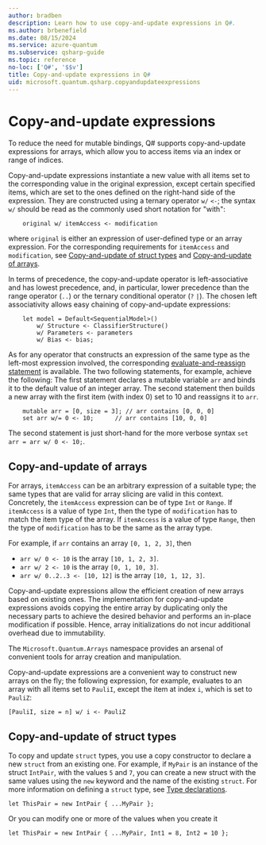 ```yaml
---
author: bradben
description: Learn how to use copy-and-update expressions in Q#.
ms.author: brbenefield
ms.date: 08/15/2024
ms.service: azure-quantum
ms.subservice: qsharp-guide
ms.topic: reference
no-loc: ['Q#', '$$v']
title: Copy-and-update expressions in Q#
uid: microsoft.quantum.qsharp.copyandupdateexpressions
---
```


# Copy-and-update expressions

To reduce the need for mutable bindings, Q# supports copy-and-update expressions for arrays, which allow you to access items via an index or range of indices.

Copy-and-update expressions instantiate a new value with all items set to the corresponding value in the original expression, except certain specified items, which are set to the ones defined on the right-hand side of the expression.
They are constructed using a ternary operator `w/` `<-`; the syntax `w/` should be read as the commonly used short notation for "with":

```qsharp
    original w/ itemAccess <- modification
```

where `original` is either an expression of user-defined type or an array expression. For the corresponding requirements for `itemAccess` and `modification`, see [Copy-and-update of struct types](#copy-and-update-of-struct-types) and [Copy-and-update of arrays](#copy-and-update-of-arrays).

In terms of precedence, the copy-and-update operator is left-associative and has lowest precedence, and, in particular, lower precedence than the range operator (`..`) or the ternary conditional operator (`?` `|`).
The chosen left associativity allows easy chaining of copy-and-update expressions:

```qsharp
    let model = Default<SequentialModel>()
        w/ Structure <- ClassifierStructure()
        w/ Parameters <- parameters
        w/ Bias <- bias;
```

As for any operator that constructs an expression of the same type as the left-most expression involved, the corresponding [evaluate-and-reassign statement](xref:microsoft.quantum.qsharp.variabledeclarationsandreassignments#evaluate-and-reassign-statements) is available.
The two following statements, for example, achieve the following: The first statement declares a mutable variable `arr` and binds it to the default value of an integer array. The second statement then builds a new array with the first item (with index 0) set to 10 and reassigns it to `arr`.

```qsharp
    mutable arr = [0, size = 3]; // arr contains [0, 0, 0]
    set arr w/= 0 <- 10;      // arr contains [10, 0, 0] 
```

The second statement is just short-hand for the more verbose syntax `set arr = arr w/ 0 <- 10;`.

## Copy-and-update of arrays

For arrays, `itemAccess` can be an arbitrary expression of a suitable type;
the same types that are valid for array slicing are valid in this context. Concretely, the `itemAccess` expression can be of type `Int` or `Range`. If `itemAccess` is a value of type `Int`, then the type of `modification` has to match the item type of the array. If `itemAccess` is a value of type `Range`, then the type of `modification` has to be the same as the array type.

For example, if `arr` contains an array `[0, 1, 2, 3]`, then

- `arr w/ 0 <- 10` is the array `[10, 1, 2, 3]`.
- `arr w/ 2 <- 10` is the array `[0, 1, 10, 3]`.
- `arr w/ 0..2..3 <- [10, 12]` is the array `[10, 1, 12, 3]`.

Copy-and-update expressions allow the efficient creation of new arrays based on existing ones.
The implementation for copy-and-update expressions avoids copying the entire array
by duplicating only the necessary parts to achieve the desired behavior and performs an in-place modification if possible. Hence, array initializations do not incur additional overhead due to immutability.

The `Microsoft.Quantum.Arrays` namespace provides an arsenal of convenient tools for array creation and manipulation.

Copy-and-update expressions are a convenient way to construct new arrays on the fly;
the following expression, for example, evaluates to an array with all items set to `PauliI`, except the item at index `i`, which is set to `PauliZ`:

```qsharp
[PauliI, size = n] w/ i <- PauliZ
```

## Copy-and-update of struct types

To copy and update `struct` types, you use a copy constructor to declare a new `struct` from an existing one. For example, if `MyPair` is an instance of the struct `IntPair`, with the values `5` and `7`, you can create a new struct with the same values using the `new` keyword and the name of the existing `struct`.  For more information on defining a `struct` type, see [Type declarations](xref:microsoft.quantum.qsharp.typedeclarations).

```qsharp
let ThisPair = new IntPair { ...MyPair };
```

Or you can modify one or more of the values when you create it

```qsharp
let ThisPair = new IntPair { ...MyPair, Int1 = 8, Int2 = 10 };
```
